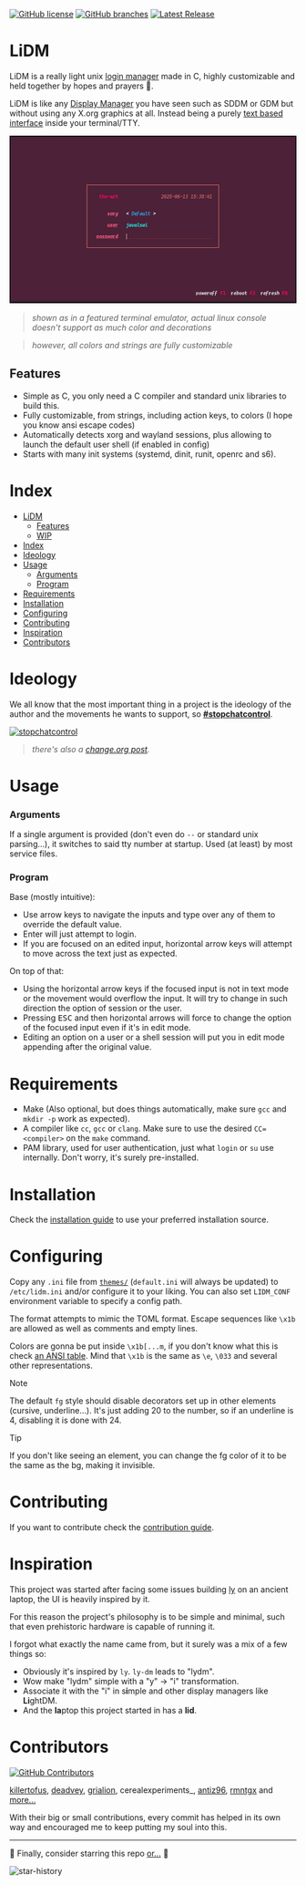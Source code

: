 [![GitHub license](https://badgen.net/github/license/javalsai/lidm)](https://github.com/javalsai/lidm/blob/master/LICENSE)
[![GitHub branches](https://badgen.net/github/branches/javalsai/lidm)](https://github.com/javalsai/lidm)
[![Latest Release](https://badgen.net/github/release/javalsai/lidm)](https://github.com/javalsai/lidm/releases)

# LiDM

LiDM is a really light unix [login manager](https://en.wikipedia.org/wiki/Login_manager) made in C, highly customizable and held together by hopes and prayers 🙏.

LiDM is like any [Display Manager](https://en.wikipedia.org/wiki/X_display_manager) you have seen such as SDDM or GDM but without using any X.org graphics at all. Instead being a purely [text based interface](https://en.wikipedia.org/wiki/Text-based_user_interface) inside your terminal/TTY.

![demo gif](assets/media/lidm.gif)

> *shown as in a featured terminal emulator, actual linux console doesn't support as much color and decorations*

> *however, all colors and strings are fully customizable*

## Features

* Simple as C, you only need a C compiler and standard unix libraries to build this.
* Fully customizable, from strings, including action keys, to colors (I hope you know ansi escape codes)
* Automatically detects xorg and wayland sessions, plus allowing to launch the default user shell (if enabled in config)
* Starts with many init systems (systemd, dinit, runit, openrc and s6).

# Index

* [LiDM](#lidm)
  * [Features](#features)
  * [WIP](#wip)
* [Index](#index)
* [Ideology](#ideology)
* [Usage](#usage)
  * [Arguments](#arguments)
  * [Program](#program)
* [Requirements](#requirements)
* [Installation](#installation)
* [Configuring](#configuring)
* [Contributing](#contributing)
* [Inspiration](#inspiration)
* [Contributors](#contributors)

# Ideology

We all know that the most important thing in a project is the ideology of the author and the movements he wants to support, so [**#stopchatcontrol**](https://stopchatcontrol.eu).

[ ![stopchatcontrol](https://stopchatcontrol.eu/wp-content/uploads/2023/09/1-1-1024x1024.png) ](https://stopchatcontrol.eu)

> *there's also a [change.org post](https://www.change.org/p/stoppt-die-chatkontrolle-grundrechte-gelten-auch-im-netz).*

# Usage

### Arguments

If a single argument is provided (don't even do `--` or standard unix parsing...), it switches to said tty number at startup. Used (at least) by most service files.

### Program

Base (mostly intuitive):

* Use arrow keys to navigate the inputs and type over any of them to override the default value.
* Enter will just attempt to login.
* If you are focused on an edited input, horizontal arrow keys will attempt to move across the text just as expected.

On top of that:

* Using the horizontal arrow keys if the focused input is not in text mode or the movement would overflow the input. It will try to change in such direction the option of session or the user.
* Pressing <kbd>ESC</kbd> and then horizontal arrows will force to change the option of the focused input even if it's in edit mode.
* Editing an option on a user or a shell session will put you in edit mode appending after the original value.

# Requirements

* Make (Also optional, but does things automatically, make sure `gcc` and `mkdir -p` work as expected).
* A compiler like `cc`, `gcc` or `clang`. Make sure to use the desired `CC=<compiler>` on the `make` command.
* PAM library, used for user authentication, just what `login` or `su` use internally. Don't worry, it's surely pre-installed.

# Installation

Check the [installation guide](INSTALL.md) to use your preferred installation source.

# Configuring

Copy any `.ini` file from [`themes/`](./themes/) (`default.ini` will always be updated) to `/etc/lidm.ini` and/or configure it to your liking. You can also set `LIDM_CONF` environment variable to specify a config path.

The format attempts to mimic the TOML format. Escape sequences like `\x1b` are allowed as well as comments and empty lines.

Colors are gonna be put inside `\x1b[...m`, if you don't know what this is check [an ANSI table](https://gist.github.com/JBlond/2fea43a3049b38287e5e9cefc87b2124). Mind that `\x1b` is the same as `\e`, `\033` and several other representations.

> [!NOTE]
> The default `fg` style should disable decorators set up in other elements (cursive, underline...). It's just adding 20 to the number, so if an underline is 4, disabling it is done with 24.

> [!TIP]
> If you don't like seeing an element, you can change the fg color of it to be the same as the bg, making it invisible.

# Contributing

If you want to contribute check the [contribution guide](docs/CONTRIBUTING.md).

# Inspiration

This project was started after facing some issues building [ly](https://github.com/fairyglade/ly) on an ancient laptop, the UI is heavily inspired by it.

For this reason the project's philosophy is to be simple and minimal, such that even prehistoric hardware is capable of running it.

I forgot what exactly the name came from, but it surely was a mix of a few things so:

* Obviously it's inspired by `ly`. `ly-dm` leads to "lydm".
* Wow make "lydm" simple with a "y" → "i" transformation.
* Associate it with the "i" in s**i**mple and other display managers like **Li**ghtDM.
* And the **la**ptop this project started in has a **lid**.

# Contributors

[![GitHub Contributors](https://contrib.rocks/image?repo=javalsai/lidm\&max=20)](https://github.com/javalsai/lidm/graphs/contributors)

[killertofus](https://github.com/killertofus), [deadvey](https://github.com/deadvey), [grialion](https://github.com/grialion/), cerealexperiments\_, [antiz96](https://github.com/Antiz96), [rmntgx](https://github.com/rmntgx) and [more...](https://github.com/javalsai/lidm/graphs/contributors)

With their big or small contributions, every commit has helped in its own way and encouraged me to keep putting my soul into this.

***

🌟 Finally, consider starring this repo [or...](https://www.reddit.com/r/github/comments/1l2mchg/is_this_allowed) 🔪

![star-history](https://api.star-history.com/svg?repos=javalsai/lidm\&type=Date)
